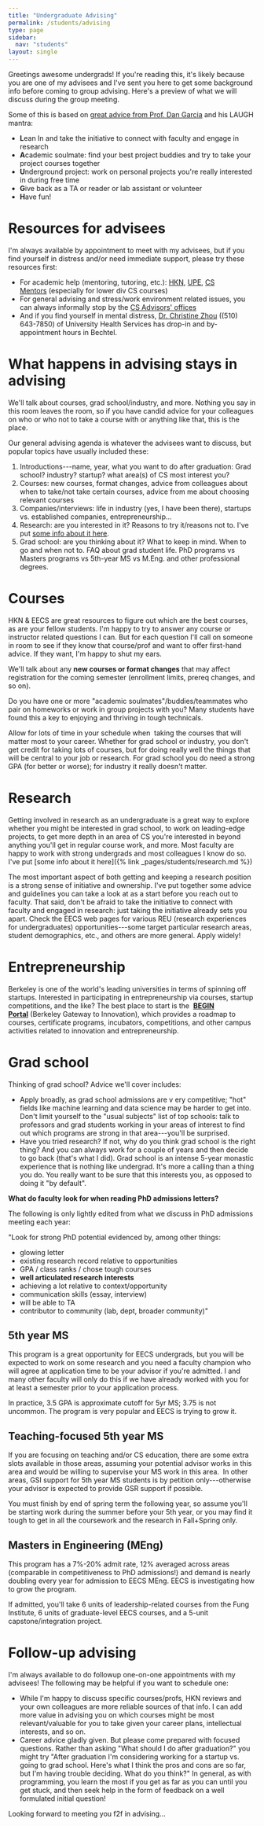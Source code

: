 ```yaml
---
title: "Undergraduate Advising"
permalink: /students/advising
type: page
sidebar:
  nav: "students"
layout: single
---
```


Greetings awesome undergrads! If you're reading this, it's likely because you are one of my advisees and I've sent you here to get some background info before coming to group advising. Here's a preview of what we will discuss during the group meeting.

Some of this is based on [great advice from Prof. Dan Garcia](https://docs.google.com/document/d/1En5BXKGzGuu0R4jKG9HVE8ASMjmlJsa6U9Ng7UZa5wI/edit) and his LAUGH mantra:

-   **L**ean In and take the initiative to connect with faculty and engage in research
-   **A**cademic soulmate: find your best project buddies and try to take your project courses together
-   **U**nderground project: work on personal projects you're really interested in during free time
-   **G**ive back as a TA or reader or lab assistant or volunteer
-   **H**ave fun!

# Resources for advisees


I'm always available by appointment to meet with my advisees, but if you find yourself in distress and/or need immediate support, please try these resources first:

-   For academic help (mentoring, tutoring, etc.): [HKN](http://hkn.eecs.berkeley.edu/), [UPE](https://upe.cs.berkeley.edu/), [CS Mentors](https://csmberkeley.github.io/#/) (especially for lower div CS courses)
-   For general advising and stress/work environment related issues, you can always informally stop by the [CS Advisors' offices](https://eecs.berkeley.edu/resources/undergrads/cs/advising)
-   And if you find yourself in mental distress, [Dr. Christine Zhou](mailto:christinez@uhs.berkeley.edu) ((510) 643-7850) of University Health Services has drop-in and by-appointment hours in Bechtel.

# What happens in advising stays in advising


We'll talk about courses, grad school/industry, and more. Nothing you say in this room leaves the room, so if you have candid advice for your colleagues on who or who not to take a course with or anything like that, this is the place.

Our general advising agenda is whatever the advisees want to discuss, but popular topics have usually included these:

1.  Introductions---name, year, what you want to do after graduation: Grad school? industry? startup? what area(s) of CS most interest you? 
2.  Courses: new courses, format changes, advice from colleagues about when to take/not take certain courses, advice from me about choosing relevant courses
3.  Companies/interviews: life in industry (yes, I have been there), startups vs. established companies, entrepreneurship...
4.  Research: are you interested in it? Reasons to try it/reasons not to. I've put [some info about it here](http://www.armandofox.com/for-students/undergraduate-research).
5.  Grad school: are you thinking about it? What to keep in mind. When to go and when not to. FAQ about grad student life. PhD programs vs Masters programs vs 5th-year MS vs M.Eng. and other professional degrees.

# Courses


HKN & EECS are great resources to figure out which are the best courses, as are your fellow students. I'm happy to try to answer any course or instructor related questions I can. But for each question I'll call on someone in room to see if they know that course/prof and want to offer first-hand advice. If they want, I'm happy to shut my ears.

We'll talk about any **new courses or format changes** that may affect registration for the coming semester (enrollment limits, prereq changes, and so on).

Do you have one or more "academic soulmates"/buddies/teammates who pair on homeworks or work in group projects with you? Many students have found this a key to enjoying and thriving in tough technicals.

Allow for lots of time in your schedule when  taking the courses that will matter most to your career. Whether for grad school or industry, you don't get credit for taking lots of courses, but for doing really well the things that will be central to your job or research. For grad school you do need a strong GPA (for better or worse); for industry it really doesn't matter.

# Research


Getting involved in research as an undergraduate is a great way to
explore whether you might be interested in grad school, to work on
leading-edge projects, to get more depth in an area of CS you're
interested in beyond anything you'll get in regular course work, and
more. Most faculty are happy to work with strong undergrads and most
colleagues I know do so. I've put [some info about it here]({%
link _pages/students/research.md %})

The most important aspect of both getting and keeping a research
position is a strong sense of initiative and ownership. I've put
together some advice and guidelines you can take a look at as a start
before you reach out to faculty. That said, don't be afraid to take
the initiative to connect with faculty and engaged in research: just
taking the initiative already sets you apart.  Check the EECS web
pages for various REU (research experiences for undergraduates)
opportunities---some target particular research areas, student
demographics, etc., and others are more general.  Apply widely!

# Entrepreneurship


Berkeley is one of the world's leading universities in terms of spinning off startups. Interested in participating in entrepreneurship via courses, startup competitions, and the like? The best place to start is the  [**BEGIN Portal**](http://begin.berkeley.edu/) (Berkeley Gateway to Innovation), which provides a roadmap to courses, certificate programs, incubators, competitions, and other campus activities related to innovation and entrepreneurship.

# Grad school


Thinking of grad school? Advice we'll cover includes:

-   Apply broadly, as grad school admissions are v ery competitive; "hot" fields like machine learning and data science may be harder to get into. Don't limit yourself to the "usual subjects" list of top schools: talk to professors and grad students working in your areas of interest to find out which programs are strong in that area---you'll be surprised.
-   Have you tried research? If not, why do you think grad school is
the right thing? And you can always work for a couple of years and
then decide to go back (that's what I did). Grad school is an intense
5-year monastic experience that is nothing like undergrad. It's more a
calling than a thing you do. You really want to be sure that this
interests you, as opposed to doing it "by default".

**What do faculty look for when reading PhD admissions letters?**

The following is only lightly edited from what we discuss in PhD
admissions meeting each year:

"Look for strong PhD potential evidenced by, among other things:
* glowing letter 
* existing research record relative to opportunities
* GPA / class ranks / chose tough courses
* **well articulated research interests**
* achieving a lot relative to context/opportunity
* communication skills (essay, interview)
* will be able to TA
* contributor to community (lab, dept, broader community)"


## 5th year MS

This program is a great opportunity for EECS undergrads, but you will be expected to work on some research and you need a faculty champion who will agree at application time to be your advisor if you're admitted. I and many other faculty will only do this if we have already worked with you for at least a semester prior to your application process.

In practice, 3.5 GPA is approximate cutoff for 5yr MS; 3.75 is not uncommon. The program is very popular and EECS is trying to grow it.  

## Teaching-focused 5th year MS

If you are focusing on teaching and/or CS education, there are some extra slots available in those areas, assuming your potential advisor works in this area and would be willing to supervise your MS work in this area.  In other areas, GSI support for 5th year MS students is by petition only---otherwise your advisor is expected to provide GSR support if possible.

You must finish by end of spring term the following year, so assume you'll be starting work during the summer before your 5th year, or you may find it tough to get in all the coursework and the research in Fall+Spring only.

## Masters in Engineering (MEng)

This program has a 7%-20% admit rate, 12% averaged across areas (comparable in competitiveness to PhD admissions!) and demand is nearly doubling every year for admission to EECS MEng. EECS is investigating how to grow the program.

If admitted, you'll take 6 units of leadership-related courses from the Fung Institute, 6 units of graduate-level EECS courses, and a 5-unit capstone/integration project.

# Follow-up advising

I'm always available to do followup one-on-one appointments with my advisees! The following may be helpful if you want to schedule one:

-   While I'm happy to discuss specific courses/profs, HKN reviews and your own colleagues are more reliable sources of that info. I can add more value in advising you on which courses might be most relevant/valuable for you to take given your career plans, intellectual interests, and so on.
-   Career advice gladly given. But please come prepared with focused questions. Rather than asking "What should I do after graduation?" you might try "After graduation I'm considering working for a startup vs. going to grad school. Here's what I think the pros and cons are so far, but I'm having trouble deciding. What do you think?" In general, as with programming, you learn the most if you get as far as you can until you get stuck, and then seek help in the form of feedback on a well formulated initial question!

Looking forward to meeting you f2f in advising...
